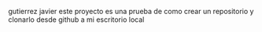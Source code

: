 gutierrez javier
este proyecto es una prueba de como crear un repositorio y clonarlo desde github a mi escritorio local
